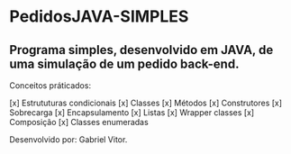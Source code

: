 # PedidosJAVA-SIMPLES

## Programa simples, desenvolvido em JAVA, de uma simulação de um pedido back-end.

Conceitos práticados:

[x] Estrututuras condicionais
[x] Classes
[x] Métodos
[x] Construtores
[x] Sobrecarga
[x] Encapsulamento 
[x] Listas
[x] Wrapper classes
[x] Composição
[x] Classes enumeradas

Desenvolvido por: Gabriel Vitor.
